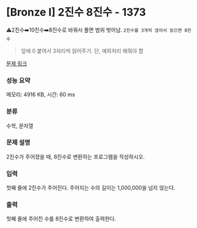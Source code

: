 # [Bronze I] 2진수 8진수 - 1373 

⚠️2진수➡️10진수➡️8진수로 바꿔서 풀면 범위 벗어남. `2진수를 3개씩 끊어서 읽으면 8진수`

> 앞에 0 붙여서 3자리씩 읽어주기. 단, 예외처리 해줘야 함

[문제 링크](https://www.acmicpc.net/problem/1373) 

### 성능 요약

메모리: 4916 KB, 시간: 60 ms

### 분류

수학, 문자열

### 문제 설명

<p>2진수가 주어졌을 때, 8진수로 변환하는 프로그램을 작성하시오.</p>

### 입력 

 <p>첫째 줄에 2진수가 주어진다. 주어지는 수의 길이는 1,000,000을 넘지 않는다.</p>

### 출력 

 <p>첫째 줄에 주어진 수를 8진수로 변환하여 출력한다.</p>


